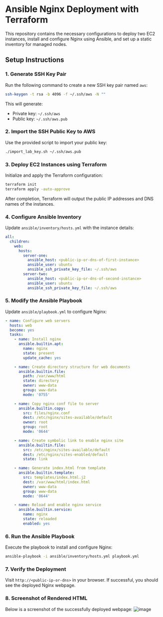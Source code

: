 
# Ansible Nginx Deployment with Terraform

This repository contains the necessary configurations to deploy two EC2 instances, install and configure Nginx using Ansible, and set up a static inventory for managed nodes.

## **Setup Instructions**

### **1. Generate SSH Key Pair**
Run the following command to create a new SSH key pair named `aws`:

```bash
ssh-keygen -t rsa -b 4096 -f ~/.ssh/aws -N ""
```

This will generate:

- Private key: `~/.ssh/aws`
- Public key: `~/.ssh/aws.pub`

### **2. Import the SSH Public Key to AWS**
Use the provided script to import your public key:

```bash
./import_lab_key.sh ~/.ssh/aws.pub
```

### **3. Deploy EC2 Instances using Terraform**
Initialize and apply the Terraform configuration:

```bash
terraform init
terraform apply -auto-approve
```

After completion, Terraform will output the public IP addresses and DNS names of the instances.

### **4. Configure Ansible Inventory**
Update `ansible/inventory/hosts.yml` with the instance details:

```yaml
all:
  children:
    web:
      hosts:
        server-one:
          ansible_host: <public-ip-or-dns-of-first-instance>
          ansible_user: ubuntu
          ansible_ssh_private_key_file: ~/.ssh/aws
        server-two:
          ansible_host: <public-ip-or-dns-of-second-instance>
          ansible_user: ubuntu
          ansible_ssh_private_key_file: ~/.ssh/aws
```

### **5. Modify the Ansible Playbook**
Update `ansible/playbook.yml` to configure Nginx:

```yaml
- name: Configure web servers
  hosts: web
  become: yes
  tasks:
    - name: Install nginx
      ansible.builtin.apt:
        name: nginx
        state: present
        update_cache: yes

    - name: Create directory structure for web documents
      ansible.builtin.file:
        path: /var/www/html
        state: directory
        owner: www-data
        group: www-data
        mode: '0755'

    - name: Copy nginx conf file to server
      ansible.builtin.copy:
        src: files/nginx.conf
        dest: /etc/nginx/sites-available/default
        owner: root
        group: root
        mode: '0644'

    - name: Create symbolic link to enable nginx site
      ansible.builtin.file:
        src: /etc/nginx/sites-available/default
        dest: /etc/nginx/sites-enabled/default
        state: link

    - name: Generate index.html from template
      ansible.builtin.template:
        src: templates/index.html.j2
        dest: /var/www/html/index.html
        owner: www-data
        group: www-data
        mode: '0644'

    - name: Reload and enable nginx service
      ansible.builtin.service:
        name: nginx
        state: reloaded
        enabled: yes
```

### **6. Run the Ansible Playbook**
Execute the playbook to install and configure Nginx:

```bash
ansible-playbook -i ansible/inventory/hosts.yml playbook.yml
```

### **7. Verify the Deployment**
Visit `http://<public-ip-or-dns>` in your browser. If successful, you should see the deployed Nginx webpage.

### **8. Screenshot of Rendered HTML**
Below is a screenshot of the successfully deployed webpage:
![image](https://github.com/user-attachments/assets/3a743811-3a22-4d59-8c1d-e33d305a90d9)
